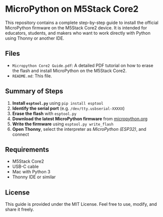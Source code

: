 # MicroPython on M5Stack Core2

This repository contains a complete step-by-step guide to install the official MicroPython firmware on the M5Stack Core2 device. It is intended for educators, students, and makers who want to work directly with Python using Thonny or another IDE.

## Files

- `Micropython Core2 Guide.pdf`: A detailed PDF tutorial on how to erase the flash and install MicroPython on the M5Stack Core2.
- `README.md`: This file.

## Summary of Steps

1. **Install `esptool.py`** using `pip install esptool`
2. **Identify the serial port** (e.g. `/dev/tty.usbserial-XXXXX`)
3. **Erase the flash** with `esptool.py`
4. **Download the latest MicroPython firmware** from [micropython.org](https://micropython.org/download/esp32/)
5. **Write the firmware** using `esptool.py write_flash`
6. **Open Thonny**, select the interpreter as *MicroPython (ESP32)*, and connect

## Requirements

- M5Stack Core2
- USB-C cable
- Mac with Python 3
- Thonny IDE or similar

## License

This guide is provided under the MIT License. Feel free to use, modify, and share it freely.
